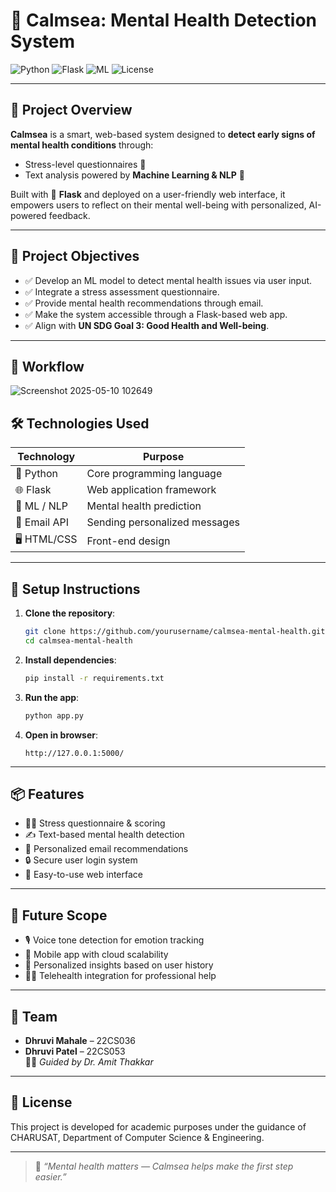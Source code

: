 # 🌊 Calmsea: Mental Health Detection System

![Python](https://img.shields.io/badge/Python-3.9-blue?logo=python)
![Flask](https://img.shields.io/badge/Flask-2.0-lightgrey?logo=flask)
![ML](https://img.shields.io/badge/Machine%20Learning-Enabled-brightgreen?logo=scikit-learn)
![License](https://img.shields.io/badge/License-Academic-orange)

---

## 🧠 Project Overview

**Calmsea** is a smart, web-based system designed to **detect early signs of mental health conditions** through:
- Stress-level questionnaires 🧾
- Text analysis powered by **Machine Learning & NLP** 💬

Built with 🧪 **Flask** and deployed on a user-friendly web interface, it empowers users to reflect on their mental well-being with personalized, AI-powered feedback.

---

## 🎯 Project Objectives

- ✅ Develop an ML model to detect mental health issues via user input.
- ✅ Integrate a stress assessment questionnaire.
- ✅ Provide mental health recommendations through email.
- ✅ Make the system accessible through a Flask-based web app.
- ✅ Align with **UN SDG Goal 3: Good Health and Well-being**.

---

## 🔄 Workflow

 ![Screenshot 2025-05-10 102649](https://github.com/user-attachments/assets/064791a9-2fe7-46c9-9205-7a0abb9fbc01)



## 🛠️ Technologies Used

| Technology     | Purpose                          |
|----------------|----------------------------------|
| 🐍 Python       | Core programming language        |
| 🌐 Flask        | Web application framework        |
| 🧠 ML / NLP     | Mental health prediction         |
| 💌 Email API    | Sending personalized messages    |
| 🖥️ HTML/CSS     | Front-end design                 |

---

## 🚀 Setup Instructions

1. **Clone the repository**:
   ```bash
   git clone https://github.com/yourusername/calmsea-mental-health.git
   cd calmsea-mental-health
   ```

2. **Install dependencies**:
   ```bash
   pip install -r requirements.txt
   ```

3. **Run the app**:
   ```bash
   python app.py
   ```

4. **Open in browser**:
   ```
   http://127.0.0.1:5000/
   ```

---

## 📦 Features

- 🧑‍⚕️ Stress questionnaire & scoring
- ✍️ Text-based mental health detection
- 📧 Personalized email recommendations
- 🔒 Secure user login system
- 🔄 Easy-to-use web interface

---

## 🌱 Future Scope

- 🎙️ Voice tone detection for emotion tracking
- 📱 Mobile app with cloud scalability
- 🧾 Personalized insights based on user history
- 🧑‍💻 Telehealth integration for professional help

---

## 👥 Team

- **Dhruvi Mahale** – 22CS036  
- **Dhruvi Patel** – 22CS053  
👨‍🏫 *Guided by Dr. Amit Thakkar*

---

## 📘 License

This project is developed for academic purposes under the guidance of CHARUSAT, Department of Computer Science & Engineering.

---

> 💬 *“Mental health matters — Calmsea helps make the first step easier.”*
